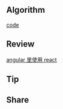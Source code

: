 ## Algorithm

[code](/images/temp/haha-2023-12-17.png)

## Review

[angular 里使用 react](https://medium.com/angular-in-depth/angular-and-react-together-with-ivy-5c77d1f48204)

## Tip

## Share

